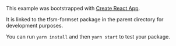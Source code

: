 This example was bootstrapped with [Create React App](https://github.com/facebook/create-react-app).

It is linked to the tfsm-formset package in the parent directory for development purposes.

You can run `yarn install` and then `yarn start` to test your package.
